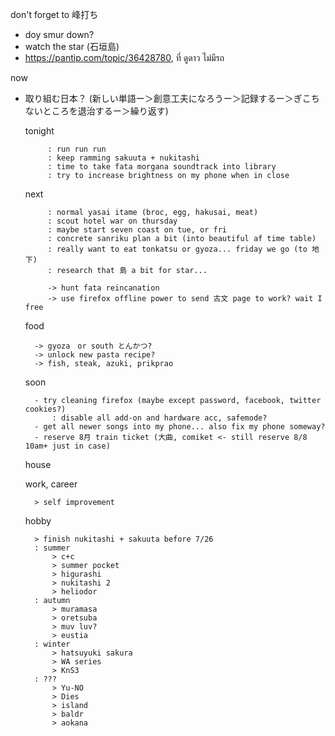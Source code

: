 don't forget to 峰打ち
- doy smur down?
- watch the star (石垣島)
- https://pantip.com/topic/36428780, ที่ ดูดาว ไม่มีรถ

now
- 取り組む日本？ (新しい単語ー＞創意工夫になろうー＞記録するー＞ぎこちないところを退治するー＞繰り返す)

		
	tonight
			
		   : run run run
		   : keep ramming sakuuta + nukitashi
		   : time to take fata morgana soundtrack into library
		   : try to increase brightness on my phone when in close
		
	next
	
		   : normal yasai itame (broc, egg, hakusai, meat)
		   : scout hotel war on thursday
		   : maybe start seven coast on tue, or fri
		   : concrete sanriku plan a bit (into beautiful af time table)
		   : really want to eat tonkatsu or gyoza... friday we go (to 地下)
		   : research that 島 a bit for star...

		   -> hunt fata reincanation
		   -> use firefox offline power to send 古文 page to work? wait I free
			
	food
		
		-> gyoza　or south とんかつ?
		-> unlock new pasta recipe?
		-> fish, steak, azuki, prikprao 
		
	soon
		
		- try cleaning firefox (maybe except password, facebook, twitter cookies?)
			: disable all add-on and hardware acc, safemode?
		- get all newer songs into my phone... also fix my phone someway?
		- reserve 8月 train ticket (大曲, comiket <- still reserve 8/8 10am+ just in case)
	house
	
	work, career
	
		> self improvement
		
	hobby
	
		> finish nukitashi + sakuuta before 7/26
		: summer
			> c+c
			> summer pocket
			> higurashi
			> nukitashi 2
			> heliodor
		: autumn
			> muramasa
			> oretsuba
			> muv luv?
			> eustia
		: winter
			> hatsuyuki sakura
			> WA series
			> KnS3
		: ???
			> Yu-NO
			> Dies
			> island
			> baldr
			> aokana

			
		
